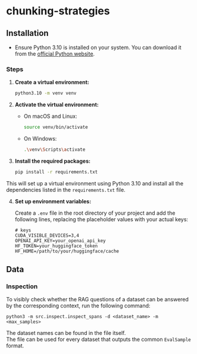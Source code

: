 # chunking-strategies

## Installation

- Ensure Python 3.10 is installed on your system. You can download it from the [official Python website](https://www.python.org/downloads/).

### Steps

1. **Create a virtual environment:**

    ```sh
    python3.10 -m venv venv
    ```

2. **Activate the virtual environment:**

    - On macOS and Linux:

        ```sh
        source venv/bin/activate
        ```

    - On Windows:

        ```sh
        .\venv\Scripts\activate
        ```

3. **Install the required packages:**

    ```sh
    pip install -r requirements.txt
    ```

This will set up a virtual environment using Python 3.10 and install all the dependencies listed in the `requirements.txt` file.

4. **Set up environment variables:**

    Create a `.env` file in the root directory of your project and add the following lines, replacing the placeholder values with your actual keys:

    ```dotenv
    # keys
    CUDA_VISIBLE_DEVICES=3,4
    OPENAI_API_KEY=your_openai_api_key
    HF_TOKEN=your_huggingface_token
    HF_HOME=/path/to/your/huggingface/cache
    ```

## Data

### Inspection

To visibly check whether the RAG questions of a dataset can be answered by the corresponding context, run the following command:

    python3 -m src.inspect.inspect_spans -d <dataset_name> -m <max_samples>

The dataset names can be found in the file itself.  
The file can be used for every dataset that outputs the common `EvalSample` format.
